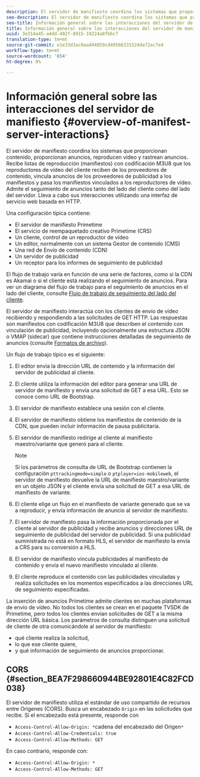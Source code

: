 ```yaml
---
description: El servidor de manifiesto coordina los sistemas que proporcionan contenido, proporcionan anuncios, reproducen vídeo y rastrean anuncios. Recibe listas de reproducción (manifiestos) con codificación M3U8 que los reproductores de vídeo del cliente reciben de los proveedores de contenido, vincula anuncios de los proveedores de publicidad a los manifiestos y pasa los manifiestos vinculados a los reproductores de vídeo. Admite el seguimiento de anuncios tanto del lado del cliente como del lado del servidor. Lleva a cabo sus interacciones utilizando una interfaz de servicio web basada en HTTP.
seo-description: El servidor de manifiesto coordina los sistemas que proporcionan contenido, proporcionan anuncios, reproducen vídeo y rastrean anuncios. Recibe listas de reproducción (manifiestos) con codificación M3U8 que los reproductores de vídeo del cliente reciben de los proveedores de contenido, vincula anuncios de los proveedores de publicidad a los manifiestos y pasa los manifiestos vinculados a los reproductores de vídeo. Admite el seguimiento de anuncios tanto del lado del cliente como del lado del servidor. Lleva a cabo sus interacciones utilizando una interfaz de servicio web basada en HTTP.
seo-title: Información general sobre las interacciones del servidor de manifiesto
title: Información general sobre las interacciones del servidor de manifiesto
uuid: 3e314a45-a4dd-492f-8915-19224a8fbbc7
translation-type: tm+mt
source-git-commit: e1e33d3ac0aad44859cd49566331524da72ac7e4
workflow-type: tm+mt
source-wordcount: '654'
ht-degree: 0%

---
```



# Información general sobre las interacciones del servidor de manifiesto {#overview-of-manifest-server-interactions}

El servidor de manifiesto coordina los sistemas que proporcionan contenido, proporcionan anuncios, reproducen vídeo y rastrean anuncios. Recibe listas de reproducción (manifiestos) con codificación M3U8 que los reproductores de vídeo del cliente reciben de los proveedores de contenido, vincula anuncios de los proveedores de publicidad a los manifiestos y pasa los manifiestos vinculados a los reproductores de vídeo. Admite el seguimiento de anuncios tanto del lado del cliente como del lado del servidor. Lleva a cabo sus interacciones utilizando una interfaz de servicio web basada en HTTP.

Una configuración típica contiene:

* El servidor de manifiesto Primetime
* El servicio de reempaquetado creativo Primetime (CRS)
* Un cliente, control de un reproductor de vídeo
* Un editor, normalmente con un sistema Gestor de contenido (CMS)
* Una red de Envío de contenido (CDN)
* Un servidor de publicidad
* Un receptor para los informes de seguimiento de publicidad

El flujo de trabajo varía en función de una serie de factores, como si la CDN es Akamai o si el cliente está realizando el seguimiento de anuncios. Para ver un diagrama del flujo de trabajo para el seguimiento de anuncios en el lado del cliente, consulte [Flujo de trabajo de seguimiento del lado del cliente](/help/primetime-ad-insertion/~old-msapi-topics/ms-at-effectiveness/notvsdk-csat-overview.md#section_cst_flow).

El servidor de manifiesto interactúa con los clientes de envío de vídeo recibiendo y respondiendo a las solicitudes de GET HTTP. Las respuestas son manifiestos con codificación M3U8 que describen el contenido con vinculación de publicidad, incluyendo opcionalmente una estructura JSON o VMAP (sidecar) que contiene instrucciones detalladas de seguimiento de anuncios (consulte [Formatos de archivo](/help/primetime-ad-insertion/~old-msapi-topics/ms-list-file-formats/ms-api-file-formats.md)).

Un flujo de trabajo típico es el siguiente:

1. El editor envía la dirección URL de contenido y la información del servidor de publicidad al cliente.
1. El cliente utiliza la información del editor para generar una URL de servidor de manifiesto y envía una solicitud de GET a esa URL. Esto se conoce como URL de Bootstrap.
1. El servidor de manifiesto establece una sesión con el cliente.
1. El servidor de manifiesto obtiene los manifiestos de contenido de la CDN, que pueden incluir información de pausa publicitaria.
1. El servidor de manifiesto redirige al cliente al manifiesto maestro/variante que generó para el cliente.

   >[!NOTE]
   >
   >Si los parámetros de consulta de URL de Bootstrap contienen la configuración `pttrackingmode=simple` o `ptplayer=ios-mobileweb`, el servidor de manifiesto devuelve la URL de manifiesto maestro/variante en un objeto JSON y el cliente envía una solicitud de GET a esa URL de manifiesto de variante.

1. El cliente elige un flujo en el manifiesto de variante generado que se va a reproducir, y envía información de anuncio al servidor de manifiesto.
1. El servidor de manifiesto pasa la información proporcionada por el cliente al servidor de publicidad y recibe anuncios y direcciones URL de seguimiento de publicidad del servidor de publicidad. Si una publicidad suministrada no está en formato HLS, el servidor de manifiesto la envía a CRS para su conversión a HLS.
1. El servidor de manifiesto vincula publicidades al manifiesto de contenido y envía el nuevo manifiesto vinculado al cliente.
1. El cliente reproduce el contenido con las publicidades vinculadas y realiza solicitudes en los momentos especificados a las direcciones URL de seguimiento especificadas.

La inserción de anuncios Primetime admite clientes en muchas plataformas de envío de vídeo. No todos los clientes se crean en el paquete TVSDK de Primetime, pero todos los clientes envían solicitudes de GET a la misma dirección URL básica. Los parámetros de consulta distinguen una solicitud de cliente de otra comunicándole al servidor de manifiesto:

* qué cliente realiza la solicitud,
* lo que ese cliente quiere,
* y qué información de seguimiento de anuncios proporcionar.

## CORS {#section_BEA7F298660944BE92801E4C82FCD038}

El servidor de manifiesto utiliza el estándar de uso compartido de recursos entre Orígenes (CORS). Busca un encabezado `Origin` en las solicitudes que recibe. Si el encabezado está presente, responde con

* `Access-Control-Allow-Origin: *`cadena del encabezado del Origen`*`
* `Access-Control-Allow-Credentials: true`
* `Access-Control-Allow-Methods: GET`

En caso contrario, responde con:

* `Access-Control-Allow-Origin: *`
* `Access-Control-Allow-Methods: GET`